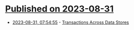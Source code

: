 # [Published on 2023-08-31](index.md)

* [2023-08-31, 07:54:55](https://lobste.rs/s/z7ejsx/transactions_across_data_stores) - [Transactions Across Data Stores](https://petereliaskraft.net/blog/epoxy)
